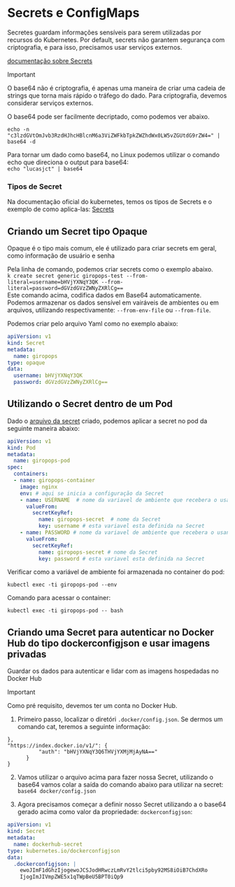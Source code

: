 # Secrets e ConfigMaps  

Secretes guardam informações sensíveis para serem utilizadas por recursos do Kubernetes. Por default, secrets não garantem segurança com criptografia, e para isso, precisamos usar serviços externos.   

[documentação sobre Secrets](https://kubernetes.io/docs/concepts/configuration/secret/)   


> [!IMPORTANT]
> O base64 não é criptografia, é apenas uma maneira de criar uma cadeia de strings que torna mais rápido o tráfego do dado. Para criptografia, devemos considerar serviços externos.   

O base64 pode ser facilmente decriptado, como podemos ver abaixo.   

`echo -n "c3lzdGVtOmJvb3RzdHJhcHBlcnM6a3ViZWFkbTpkZWZhdWx0LW5vZGUtdG9rZW4=" | base64 -d`    

Para tornar um dado como base64, no Linux podemos utilizar o comando echo que direciona o output para base64:  
`echo "lucasjct" | base64`

### Tipos de Secret  

Na documentação oficial do kubernetes, temos os tipos de Secrets e o exemplo de como aplica-las: [Secrets](https://kubernetes.io/docs/concepts/configuration/secret/#secret-types)  


## Criando um Secret tipo Opaque  
Opaque é o tipo mais comum, ele é utilizado para criar secrets em geral, como informação de usuário e senha

Pela linha de comando, podemos criar secrets como o exemplo abaixo.  
`k create secret generic giropops-test --from-literal=username=bHVjYXNqY3QK --from-literal=password=dGVzdGVzZWNyZXRlCg==`    
Este comando acima, codifica dados em Base64 automaticamente.  Podemos armazenar os dados sensível em vairáveis de ambientes ou em arquivos, utilizando respectivamente:  `--from-env-file` ou `--from-file`.

Podemos criar pelo arquivo Yaml como no exemplo abaixo:  

```yaml
apiVersion: v1
kind: Secret 
metadata: 
  name: giropops
type: opaque
data:
  username: bHVjYXNqY3QK
  password: dGVzdGVzZWNyZXRlCg== 
```
## Utilizando o Secret dentro de um Pod  

Dado o [arquivo da secret](/secret/opaq-secret.yaml) criado, podemos aplicar a secret no pod da seguinte maneira abaixo:

```yaml
apiVersion: v1
kind: Pod  
metadata:
  name: giropops-pod
spec:
  containers:
  - name: giropops-container
    image: nginx
    env: # aqui se inicia a configuração da Secret
    - name: USERNAME  # nome da variavel de ambiente que recebera o usaname definido na Secret e será usada no pod
      valueFrom:
        secretKeyRef:
          name: giropops-secret  # nome da Secret
          key: username # esta variavel esta definida na Secret
    - name: PASSWORD # nome da variavel de ambiente que recebera o usaname definido na Secret e será usada no Pod
      valueFrom:
        secretKeyRef:
          name: giropops-secret # nome da Secret
          key: password # esta variavel esta definida na Secret
```

Verificar como a variável de ambiente foi armazenada no container do pod:  

`kubectl exec -ti giropops-pod --env`  

Comando para acessar o container:  

`kubectl exec -ti giropops-pod -- bash`     


## Criando uma Secret para autenticar no Docker Hub do tipo dockerconfigjson e usar imagens privadas    

Guardar os dados para autenticar e lidar com as imagens hospedadas no Docker Hub

>[!IMPORTANT]  
> Como pré requisito, devemos ter um conta no Docker Hub.  


1. Primeiro passo, localizar o diretóri `.docker/config.json`. Se dermos um comando cat, teremos a seguinte informação:  

  ```docker
  },
  "https://index.docker.io/v1/": {
	  		"auth": "bHVjYXNqY3Q6THVjYXMjMjAyNA=="
	  	}
  }
  ```
  
  2. Vamos utilizar o arquivo acima para fazer nossa Secret, utilizando o base64 vamos colar a saída do comando abaixo para utilizar na secret:   
  `base64 docker/config.json`  

  3. Agora precisamos começar a definir nosso Secret utilizando a o base64 gerado acima como valor da propriedade: `dockerconfigjson`:

```yaml
apiVersion: v1
kind: Secret 
metadata:
  name: dockerhub-secret
type: kubernetes.io/dockerconfigjson
data:
  .dockerconfigjson: |
    ewoJImF1dGhzIjogewoJCSJodHRwczLmRvY2tlci5pby92MS8iOiB7ChdXRo
    IjogImJIVmpZWE5x1qTWpBeU5BPT0iQp9
  ```    
